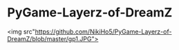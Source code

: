 # PyGame-Layerz-of-DreamZ


<img src"https://github.com/NikiHo5/PyGame-Layerz-of-DreamZ/blob/master/gp1.JPG">
